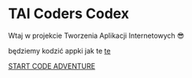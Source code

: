 # TAI Coders Codex
Wtaj w projekcie Tworzenia Aplikacji Internetowych 😎

będziemy kodzić appki jak te [te](https://taicoders.github.io/1001apps/)


[START CODE ADVENTURE](/code_editors)